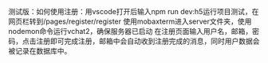 测试版：如何使用注册：用vscode打开后输入npm run dev:h5运行项目测试，在网页栏转到/pages/register/register
使用mobaxterm进入server文件夹，使用nodemon命令运行vchat2，确保服务器已启动
在注册页面输入用户名，邮箱，密码，点击注册即可完成注册，邮箱中会自动收到注册完成的消息，同时用户数据会被记录在数据库中。

